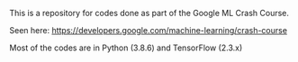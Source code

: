 This is a repository for codes done as part of the Google ML Crash Course.

Seen here: https://developers.google.com/machine-learning/crash-course

Most of the codes are in Python (3.8.6) and TensorFlow (2.3.x)

